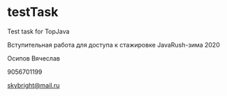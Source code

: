 # testTask
Test task for TopJava

Вступительная работа для доступа к стажировке JavaRush-зима 2020

Осипов Вячеслав

9056701199

skybright@mail.ru
